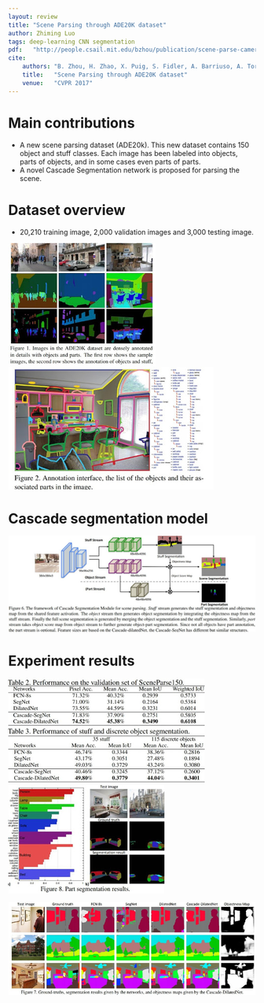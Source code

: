 ```yaml
---
layout: review
title: "Scene Parsing through ADE20K dataset"
author: Zhiming Luo
tags: deep-learning CNN segmentation
pdf:   "http://people.csail.mit.edu/bzhou/publication/scene-parse-camera-ready.pdf"
cite:
    authors: "B. Zhou, H. Zhao, X. Puig, S. Fidler, A. Barriuso, A. Torralba."
    title:   "Scene Parsing through ADE20K dataset"
    venue:   "CVPR 2017"
---
```



# Main contributions

- A new scene parsing dataset (ADE20k). This new dataset contains 150 object and stuff classes.  Each image has been labeled into objects, parts of objects, and in some cases even parts of parts.
- A novel Cascade Segmentation network is proposed for parsing the scene.

# Dataset overview

- 20,210 training image, 2,000 validation images and 3,000 testing image.

![](/deep-learning/images/ade20k/fig1.jpg)
![](/deep-learning/images/ade20k/fig2.jpg)


# Cascade segmentation model

![](/deep-learning/images/ade20k/fig6.jpg)

# Experiment results

![](/deep-learning/images/ade20k/tab2.jpg)
![](/deep-learning/images/ade20k/fig8.jpg)

![](/deep-learning/images/ade20k/fig7.jpg)
